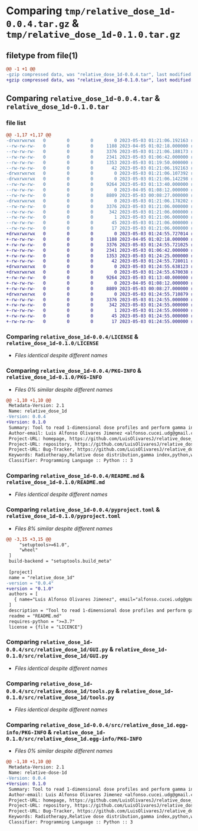 # Comparing `tmp/relative_dose_1d-0.0.4.tar.gz` & `tmp/relative_dose_1d-0.1.0.tar.gz`

## filetype from file(1)

```diff
@@ -1 +1 @@
-gzip compressed data, was "relative_dose_1d-0.0.4.tar", last modified: Wed May  3 01:21:06 2023, max compression
+gzip compressed data, was "relative_dose_1d-0.1.0.tar", last modified: Wed May  3 01:24:55 2023, max compression
```

## Comparing `relative_dose_1d-0.0.4.tar` & `relative_dose_1d-0.1.0.tar`

### file list

```diff
@@ -1,17 +1,17 @@
-drwxrwxrwx   0        0        0        0 2023-05-03 01:21:06.192163 relative_dose_1d-0.0.4/
--rw-rw-rw-   0        0        0     1108 2023-04-05 01:02:18.000000 relative_dose_1d-0.0.4/LICENSE
--rw-rw-rw-   0        0        0     3376 2023-05-03 01:21:06.188173 relative_dose_1d-0.0.4/PKG-INFO
--rw-rw-rw-   0        0        0     2341 2023-05-03 01:06:42.000000 relative_dose_1d-0.0.4/README.md
--rw-rw-rw-   0        0        0     1353 2023-05-03 01:19:50.000000 relative_dose_1d-0.0.4/pyproject.toml
--rw-rw-rw-   0        0        0       42 2023-05-03 01:21:06.192163 relative_dose_1d-0.0.4/setup.cfg
-drwxrwxrwx   0        0        0        0 2023-05-03 01:21:06.107392 relative_dose_1d-0.0.4/src/
-drwxrwxrwx   0        0        0        0 2023-05-03 01:21:06.142298 relative_dose_1d-0.0.4/src/relative_dose_1d/
--rw-rw-rw-   0        0        0     9264 2023-05-03 01:13:40.000000 relative_dose_1d-0.0.4/src/relative_dose_1d/GUI.py
--rw-rw-rw-   0        0        0        0 2023-04-05 01:08:12.000000 relative_dose_1d-0.0.4/src/relative_dose_1d/__init__.py
--rw-rw-rw-   0        0        0     8809 2023-05-03 00:08:27.000000 relative_dose_1d-0.0.4/src/relative_dose_1d/tools.py
-drwxrwxrwx   0        0        0        0 2023-05-03 01:21:06.178202 relative_dose_1d-0.0.4/src/relative_dose_1d.egg-info/
--rw-rw-rw-   0        0        0     3376 2023-05-03 01:21:06.000000 relative_dose_1d-0.0.4/src/relative_dose_1d.egg-info/PKG-INFO
--rw-rw-rw-   0        0        0      342 2023-05-03 01:21:06.000000 relative_dose_1d-0.0.4/src/relative_dose_1d.egg-info/SOURCES.txt
--rw-rw-rw-   0        0        0        1 2023-05-03 01:21:06.000000 relative_dose_1d-0.0.4/src/relative_dose_1d.egg-info/dependency_links.txt
--rw-rw-rw-   0        0        0       45 2023-05-03 01:21:06.000000 relative_dose_1d-0.0.4/src/relative_dose_1d.egg-info/requires.txt
--rw-rw-rw-   0        0        0       17 2023-05-03 01:21:06.000000 relative_dose_1d-0.0.4/src/relative_dose_1d.egg-info/top_level.txt
+drwxrwxrwx   0        0        0        0 2023-05-03 01:24:55.727014 relative_dose_1d-0.1.0/
+-rw-rw-rw-   0        0        0     1108 2023-04-05 01:02:18.000000 relative_dose_1d-0.1.0/LICENSE
+-rw-rw-rw-   0        0        0     3376 2023-05-03 01:24:55.721025 relative_dose_1d-0.1.0/PKG-INFO
+-rw-rw-rw-   0        0        0     2341 2023-05-03 01:06:42.000000 relative_dose_1d-0.1.0/README.md
+-rw-rw-rw-   0        0        0     1353 2023-05-03 01:24:25.000000 relative_dose_1d-0.1.0/pyproject.toml
+-rw-rw-rw-   0        0        0       42 2023-05-03 01:24:55.728011 relative_dose_1d-0.1.0/setup.cfg
+drwxrwxrwx   0        0        0        0 2023-05-03 01:24:55.638123 relative_dose_1d-0.1.0/src/
+drwxrwxrwx   0        0        0        0 2023-05-03 01:24:55.670038 relative_dose_1d-0.1.0/src/relative_dose_1d/
+-rw-rw-rw-   0        0        0     9264 2023-05-03 01:13:40.000000 relative_dose_1d-0.1.0/src/relative_dose_1d/GUI.py
+-rw-rw-rw-   0        0        0        0 2023-04-05 01:08:12.000000 relative_dose_1d-0.1.0/src/relative_dose_1d/__init__.py
+-rw-rw-rw-   0        0        0     8809 2023-05-03 00:08:27.000000 relative_dose_1d-0.1.0/src/relative_dose_1d/tools.py
+drwxrwxrwx   0        0        0        0 2023-05-03 01:24:55.710879 relative_dose_1d-0.1.0/src/relative_dose_1d.egg-info/
+-rw-rw-rw-   0        0        0     3376 2023-05-03 01:24:55.000000 relative_dose_1d-0.1.0/src/relative_dose_1d.egg-info/PKG-INFO
+-rw-rw-rw-   0        0        0      342 2023-05-03 01:24:55.000000 relative_dose_1d-0.1.0/src/relative_dose_1d.egg-info/SOURCES.txt
+-rw-rw-rw-   0        0        0        1 2023-05-03 01:24:55.000000 relative_dose_1d-0.1.0/src/relative_dose_1d.egg-info/dependency_links.txt
+-rw-rw-rw-   0        0        0       45 2023-05-03 01:24:55.000000 relative_dose_1d-0.1.0/src/relative_dose_1d.egg-info/requires.txt
+-rw-rw-rw-   0        0        0       17 2023-05-03 01:24:55.000000 relative_dose_1d-0.1.0/src/relative_dose_1d.egg-info/top_level.txt
```

### Comparing `relative_dose_1d-0.0.4/LICENSE` & `relative_dose_1d-0.1.0/LICENSE`

 * *Files identical despite different names*

### Comparing `relative_dose_1d-0.0.4/PKG-INFO` & `relative_dose_1d-0.1.0/PKG-INFO`

 * *Files 0% similar despite different names*

```diff
@@ -1,10 +1,10 @@
 Metadata-Version: 2.1
 Name: relative_dose_1d
-Version: 0.0.4
+Version: 0.1.0
 Summary: Tool to read 1-dimensional dose profiles and perform gamma index comparison.
 Author-email: Luis Alfonso Olivares Jimenez <alfonso.cucei.udg@gmail.com>
 Project-URL: homepage, https://github.com/LuisOlivaresJ/relative_dose_1d
 Project-URL: repository, https://github.com/LuisOlivaresJ/relative_dose_1d
 Project-URL: Bug-Tracker, https://github.com/LuisOlivaresJ/relative_dose_1d
 Keywords: Radiotherapy,Relative dose distribution,gamma index,python,w2CAD,mcc
 Classifier: Programming Language :: Python :: 3
```

### Comparing `relative_dose_1d-0.0.4/README.md` & `relative_dose_1d-0.1.0/README.md`

 * *Files identical despite different names*

### Comparing `relative_dose_1d-0.0.4/pyproject.toml` & `relative_dose_1d-0.1.0/pyproject.toml`

 * *Files 8% similar despite different names*

```diff
@@ -3,15 +3,15 @@
     "setuptools>=61.0",
     "wheel"
 ]
 build-backend = "setuptools.build_meta"
 
 [project]
 name = "relative_dose_1d"
-version = "0.0.4"
+version = "0.1.0"
 authors = [
   { name="Luis Alfonso Olivares Jimenez", email="alfonso.cucei.udg@gmail.com" },
 ]
 description = "Tool to read 1-dimensional dose profiles and perform gamma index comparison."
 readme = "README.md"
 requires-python = ">=3.7"
 license = {file = "LICENCE"}
```

### Comparing `relative_dose_1d-0.0.4/src/relative_dose_1d/GUI.py` & `relative_dose_1d-0.1.0/src/relative_dose_1d/GUI.py`

 * *Files identical despite different names*

### Comparing `relative_dose_1d-0.0.4/src/relative_dose_1d/tools.py` & `relative_dose_1d-0.1.0/src/relative_dose_1d/tools.py`

 * *Files identical despite different names*

### Comparing `relative_dose_1d-0.0.4/src/relative_dose_1d.egg-info/PKG-INFO` & `relative_dose_1d-0.1.0/src/relative_dose_1d.egg-info/PKG-INFO`

 * *Files 0% similar despite different names*

```diff
@@ -1,10 +1,10 @@
 Metadata-Version: 2.1
 Name: relative-dose-1d
-Version: 0.0.4
+Version: 0.1.0
 Summary: Tool to read 1-dimensional dose profiles and perform gamma index comparison.
 Author-email: Luis Alfonso Olivares Jimenez <alfonso.cucei.udg@gmail.com>
 Project-URL: homepage, https://github.com/LuisOlivaresJ/relative_dose_1d
 Project-URL: repository, https://github.com/LuisOlivaresJ/relative_dose_1d
 Project-URL: Bug-Tracker, https://github.com/LuisOlivaresJ/relative_dose_1d
 Keywords: Radiotherapy,Relative dose distribution,gamma index,python,w2CAD,mcc
 Classifier: Programming Language :: Python :: 3
```

